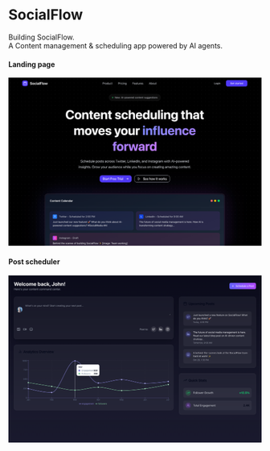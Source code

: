 # SocialFlow

Building SocialFlow. <br>
A Content management & scheduling app powered by AI agents.<br>

#### Landing page

![image](./public/mvp.png)

#### Post scheduler

![image](./public/userboard.png)

